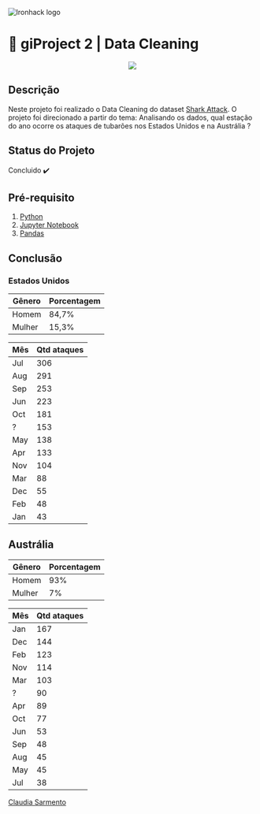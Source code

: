 ![Ironhack logo](https://i.imgur.com/1QgrNNw.png)

# 🧹 giProject 2 | Data Cleaning

<p align="center">
  <img src="https://media.giphy.com/media/Ycr587EkQo8KY/giphy.gif">
</p>


## Descrição
Neste projeto foi realizado o Data Cleaning do dataset [Shark Attack](https://www.kaggle.com/teajay/global-shark-attacks).
O projeto foi direcionado a partir do tema: Analisando os dados, qual estação do ano ocorre os ataques de tubarões nos Estados Unidos e na Austrália ? 

## Status do Projeto
Concluido :heavy_check_mark:

## Pré-requisito
1. [Python](https://www.python.org/)
2. [Jupyter Notebook](https://jupyter.org/try)
3. [Pandas](https://pandas.pydata.org/)

## Conclusão

### Estados Unidos

Gênero | Porcentagem
-------|------------
Homem  | 84,7%
Mulher | 15,3%

Mês  | Qtd ataques
-----|------------
Jul  |   306
Aug  |   291
Sep  |   253
Jun  |   223
Oct  |   181
  ?  |   153
May  |   138
Apr  |   133
Nov  |   104
Mar  |    88
Dec  |    55
Feb  |    48
Jan  |    43

## Austrália

Gênero | Porcentagem
-------|------------
Homem  | 93%
Mulher |  7%

Mês  | Qtd ataques
-----|------------
Jan  |  167
Dec  |  144
Feb  |  123
Nov  |  114
Mar  |  103
  ?  |   90
Apr  |   89
Oct  |   77
Jun  |   53
Sep  |   48
Aug  |   45
May  |   45
Jul  |   38






[Claudia Sarmento](github.com/claudia-sarmento)